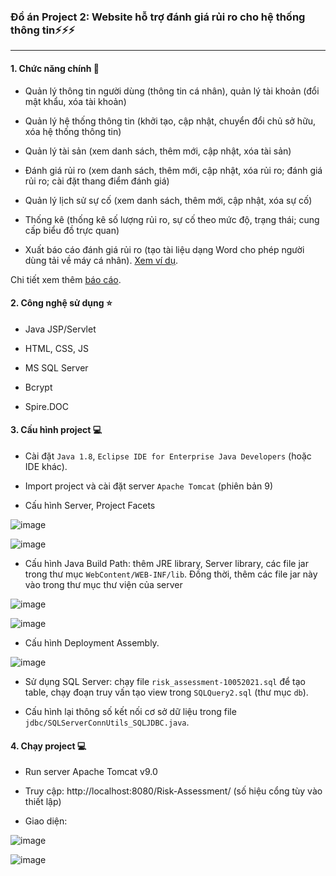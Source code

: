 ### Đồ án Project 2: Website hỗ trợ đánh giá rủi ro cho hệ thống thông tin:zap::zap::zap:

---
#### 1. Chức năng chính :pencil:

-	Quản lý thông tin người dùng (thông tin cá nhân), quản lý tài khoản (đổi mật khẩu, xóa tài khoản)

-	Quản lý hệ thống thông tin (khởi tạo, cập nhật, chuyển đổi chủ sở hữu, xóa hệ thống thông tin)

-	Quản lý tài sản (xem danh sách, thêm mới, cập nhật, xóa tài sản)

-	Đánh giá rủi ro (xem danh sách, thêm mới, cập nhật, xóa rủi ro; đánh giá rủi ro; cài đặt thang điểm đánh giá)

-	Quản lý lịch sử sự cố (xem danh sách, thêm mới, cập nhật, xóa sự cố)

-	Thống kê (thống kê số lượng rủi ro, sự cố theo mức độ, trạng thái; cung cấp biểu đồ trực quan)

-	Xuất báo cáo đánh giá rủi ro (tạo tài liệu dạng Word cho phép người dùng tải về máy cá nhân). <a href="https://drive.google.com/file/d/1GsjqFThSsZckL6m-Z0yoE0yLtNrt7nuc/view?usp=sharing">Xem ví dụ</a>.

Chi tiết xem thêm <a href="https://drive.google.com/file/d/15WX33r0eOnVj3lqP9Eox8A1UnpC3WuRp/view?usp=sharing">báo cáo</a>.

#### 2. Công nghệ sử dụng :star:

- Java JSP/Servlet

- HTML, CSS, JS

- MS SQL Server

- Bcrypt

- Spire.DOC

#### 3. Cấu hình project :computer:

- Cài đặt ```Java 1.8```, ```Eclipse IDE for Enterprise Java Developers``` (hoặc IDE khác).

- Import project và cài đặt server ```Apache Tomcat``` (phiên bản 9)

- Cấu hình Server, Project Facets

![image](https://user-images.githubusercontent.com/61912505/122899253-ddc14f80-d375-11eb-854d-f9d79e528ab8.png)

![image](https://user-images.githubusercontent.com/61912505/122899344-f29de300-d375-11eb-81b8-a9953fc39c8b.png)

- Cấu hình Java Build Path: thêm JRE library, Server library, các file jar trong thư mục ```WebContent/WEB-INF/lib```. Đồng thời, thêm các file jar này vào trong thư mục thư viện của server

![image](https://user-images.githubusercontent.com/61912505/122899438-06494980-d376-11eb-87e1-04d13aee431c.png)

![image](https://user-images.githubusercontent.com/61912505/122899643-3264ca80-d376-11eb-89ca-9d075d19a48d.png)

- Cấu hình Deployment Assembly.

![image](https://user-images.githubusercontent.com/61912505/122899162-c71af880-d375-11eb-8aa3-f8a5229ededa.png)


- Sử dụng SQL Server: chạy file ```risk_assessment-10052021.sql``` để tạo table, chạy đoạn truy vấn tạo view trong ```SQLQuery2.sql``` (thư mục ```db```).

- Cấu hình lại thông số kết nối cơ sở dữ liệu trong file ```jdbc/SQLServerConnUtils_SQLJDBC.java```.

#### 4. Chạy project :computer:

- Run server Apache Tomcat v9.0

- Truy cập: http://localhost:8080/Risk-Assessment/ (số hiệu cổng tùy vào thiết lập)

- Giao diện:

![image](https://user-images.githubusercontent.com/61912505/122900177-a7380480-d376-11eb-8878-edcb56eadf10.png)

![image](https://user-images.githubusercontent.com/61912505/122900311-c6369680-d376-11eb-9af4-4f3b8e447cdd.png)